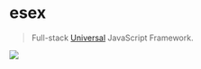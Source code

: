 # esex

> Full-stack [Universal](https://medium.com/@mjackson/universal-javascript-4761051b7ae9) JavaScript Framework.

![](https://s3-eu-west-1.amazonaws.com/esex/logo-1000.png)
